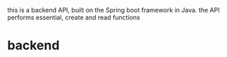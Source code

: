 this is a backend API, built on the Spring boot framework in Java. the API performs essential, create and read functions 
# backend
